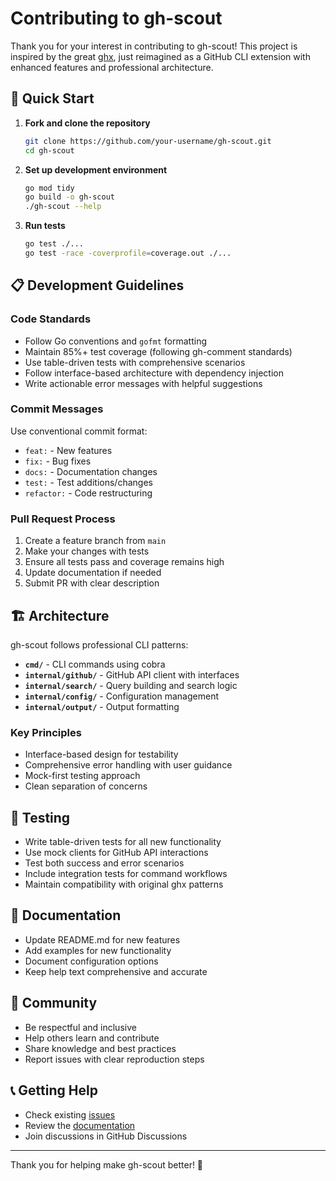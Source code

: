 # Contributing to gh-scout

Thank you for your interest in contributing to gh-scout! This project is inspired by the great [ghx](https://github.com/johnlindquist/ghx), just reimagined as a GitHub CLI extension with enhanced features and professional architecture.

## 🚀 Quick Start

1. **Fork and clone the repository**
   ```bash
   git clone https://github.com/your-username/gh-scout.git
   cd gh-scout
   ```

2. **Set up development environment**
   ```bash
   go mod tidy
   go build -o gh-scout
   ./gh-scout --help
   ```

3. **Run tests**
   ```bash
   go test ./...
   go test -race -coverprofile=coverage.out ./...
   ```

## 📋 Development Guidelines

### Code Standards
- Follow Go conventions and `gofmt` formatting
- Maintain 85%+ test coverage (following gh-comment standards)
- Use table-driven tests with comprehensive scenarios
- Follow interface-based architecture with dependency injection
- Write actionable error messages with helpful suggestions

### Commit Messages
Use conventional commit format:
- `feat:` - New features
- `fix:` - Bug fixes
- `docs:` - Documentation changes
- `test:` - Test additions/changes
- `refactor:` - Code restructuring

### Pull Request Process
1. Create a feature branch from `main`
2. Make your changes with tests
3. Ensure all tests pass and coverage remains high
4. Update documentation if needed
5. Submit PR with clear description

## 🏗️ Architecture

gh-scout follows professional CLI patterns:

- **`cmd/`** - CLI commands using cobra
- **`internal/github/`** - GitHub API client with interfaces
- **`internal/search/`** - Query building and search logic
- **`internal/config/`** - Configuration management
- **`internal/output/`** - Output formatting

### Key Principles
- Interface-based design for testability
- Comprehensive error handling with user guidance
- Mock-first testing approach
- Clean separation of concerns

## 🧪 Testing

- Write table-driven tests for all new functionality
- Use mock clients for GitHub API interactions
- Test both success and error scenarios
- Include integration tests for command workflows
- Maintain compatibility with original ghx patterns

## 📖 Documentation

- Update README.md for new features
- Add examples for new functionality
- Document configuration options
- Keep help text comprehensive and accurate

## 🤝 Community

- Be respectful and inclusive
- Help others learn and contribute
- Share knowledge and best practices
- Report issues with clear reproduction steps

## 📞 Getting Help

- Check existing [issues](https://github.com/silouanwright/gh-scout/issues)
- Review the [documentation](docs/)
- Join discussions in GitHub Discussions

---

Thank you for helping make gh-scout better! 🙏
